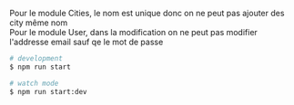 <p>
    Pour le module Cities, le nom est unique donc on ne peut pas ajouter des city même nom <br/>
    Pour le module User, dans la modification on ne peut pas modifier l'addresse email sauf qe le mot de passe 
</p>

```bash
# development
$ npm run start

# watch mode
$ npm run start:dev

